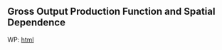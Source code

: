 ## Gross Output Production Function and Spatial Dependence

WP: [html](https://raw.githack.com/hans-mtz/Spatial-inference-and-Productivity/main/Paper/GOPF-SC.html)